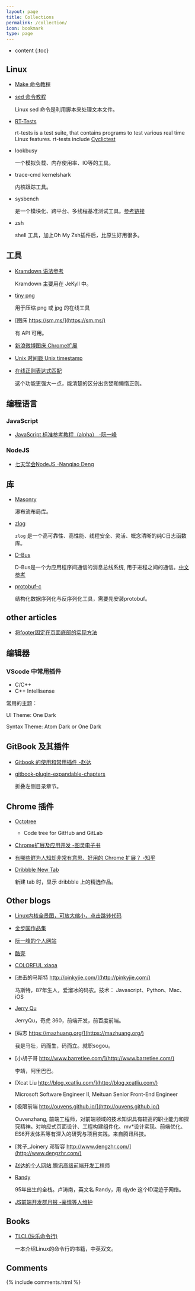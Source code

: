 ```yaml
---
layout: page
title: Collections
permalink: /collection/
icon: bookmark
type: page
---
```


* content
{:toc}

## Linux

* [Make 命令教程](https://www.ruanyifeng.com/blog/2015/02/make.html) 

* [sed 命令教程](https://www.runoob.com/linux/linux-comm-sed.html)

    Linux sed 命令是利用脚本来处理文本文件。

* [RT-Tests](https://wiki.linuxfoundation.org/realtime/documentation/howto/tools/rt-tests)

    rt-tests is a test suite, that contains programs to test various real time Linux features. rt-tests include [Cyclictest](https://wiki.linuxfoundation.org/realtime/documentation/howto/tools/cyclictest/start)

* lookbusy

    一个模拟负载、内存使用率、IO等的工具。

* trace-cmd kernelshark
    
    内核跟踪工具。

* sysbench
  
    是一个模块化、跨平台、多线程基准测试工具。[参考链接](https://www.cnblogs.com/chenmh/p/5866058.html)

* zsh
  
    shell 工具，加上Oh My Zsh插件后，比原生好用很多。

## 工具


* [Kramdown 语法参考](https://kramdown.gettalong.org/quickref.html) 

    Kramdown 主要用在 JeKyll 中。

* [tiny png](https://tinypng.com/)

    用于压缩 png 或 jpg 的在线工具

* [图床 https://sm.ms/](https://sm.ms/)

    有 API 可用。

* [新浪微博图床 Chrome扩展](https://github.com/Suxiaogang/WeiboPicBed)

* [Unix 时间戳 Unix timestamp](http://tool.chinaz.com/Tools/unixtime.aspx)

* [在线正则表达式匹配](https://regex101.com/)

    这个功能更强大一点，能清楚的区分出贪婪和懒惰正则。

## 编程语言

### JavaScript

* [JavaScript 标准参考教程（alpha） -阮一峰](http://javascript.ruanyifeng.com/)

### NodeJS

* [七天学会NodeJS -Nanqiao Deng](https://nqdeng.github.io/7-days-nodejs)

## 库

* [Masonry](http://masonry.desandro.com/)

    瀑布流布局库。

* [zlog](https://hardysimpson.github.io/zlog/UsersGuide-CN.html)

   `zlog` 是一个高可靠性、高性能、线程安全、灵活、概念清晰的纯C日志函数库。

* [D-Bus](https://www.freedesktop.org/wiki/Software/dbus/)
    
    D-Bus是一个为应用程序间通信的消息总线系统, 用于进程之间的通信。[中文参考](https://thebigdoc.readthedocs.io/en/latest/dbus/dbus.html#id2)

* [protobuf-c](https://github.com/protobuf-c)    

    结构化数据序列化与反序列化工具，需要先安装protobuf。

## other articles

* [将footer固定在页面底部的实现方法](https://segmentfault.com/a/1190000004453249)

## 编辑器

### VScode 中常用插件

* C/C++
* C++ Intellisense

常用的主题：

UI Theme: One Dark

Syntax Theme: Atom Dark or One Dark

## GitBook 及其插件

* [Gitbook 的使用和常用插件 -赵达](http://zhaoda.net/2015/11/09/gitbook-plugins/)
* [gitbook-plugin-expandable-chapters](https://plugins.gitbook.com/plugin/expandable-chapters)

    折叠左侧目录章节。

    <!-- ![](http://ww4.sinaimg.cn/large/7011d6cfjw1f08kmplbj1j20gn05l0tk.jpg) -->

## Chrome 插件
- [Octotree](https://chrome.google.com/webstore/detail/octotree/bkhaagjahfmjljalopjnoealnfndnagc)

    - Code tree for GitHub and GitLab

* [Chrome扩展及应用开发 -图灵电子书](http://www.ituring.com.cn/minibook/950)

* [有哪些鲜为人知却非常有意思、好用的 Chrome 扩展？ -知乎](https://www.zhihu.com/question/23228162#answer-28057391)
* [Dribbble New Tab](https://chrome.google.com/webstore/detail/dribbble-new-tab/hmhjbefkpednjogghoibpejdmemkinbn)

    新建 tab 时，显示 dribbble 上的精选作品。

## Other blogs

* [Linux内核全景图，可放大缩小，点击跳转代码](https://makelinux.github.io/kernel/map/)

* [金步国作品集](http://www.jinbuguo.com/)

* [阮一峰的个人网站](http://www.ruanyifeng.com/home.html)

* [酷壳](https://coolshell.cn/)

* [COLORFUL xiaoa](http://www.xiaoa.name/)

* [进击的马斯特 http://pinkyjie.com/](http://pinkyjie.com/)

    马斯特，87年生人，爱溜冰的码农。技术： Javascript、Python、Mac、iOS

* [Jerry Qu](https://imququ.com/)

    JerryQu，奇虎 360，前端开发，前百度前端。

* [码志 https://mazhuang.org/](https://mazhuang.org/)

    我是马壮，码而生，码而立。就职sogou。

* [小胡子哥 http://www.barretlee.com/](http://www.barretlee.com/)

    李靖，阿里巴巴。

* [Xcat Liu http://blog.xcatliu.com/](http://blog.xcatliu.com/)

    Microsoft Software Engineer II, Meituan Senior Front-End Engineer

* [极限前端 http://ouvens.github.io/](http://ouvens.github.io/)

    Ouvenzhang, 前端工程师，对前端领域的技术知识具有较高的职业能力和探究精神。对响应式页面设计、工程构建组件化、mv*设计实现、前端优化、ES6开发体系等有深入的研究与项目实践。来自腾讯科技。

* [凳子_Joinery 邓智容  http://www.dengzhr.com/](http://www.dengzhr.com/)

* [赵达的个人网站 腾讯高级前端开发工程师](http://zhaoda.net/)

* [Randy](http://djyde.github.io/)

    95年出生的全栈。卢涛南，英文名 Randy，用 djyde 这个ID混迹于网络。

* [JS前端开发群月报 -豪情等人维护](http://www.kancloud.cn/jsfront/month/82796)

## Books

* [TLCL(快乐命令行)](http://billie66.github.io/TLCL/book/) 

    一本介绍Linux的命令行的书籍，中英双文。

## Comments

{% include comments.html %}
